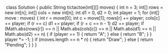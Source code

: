 ​
class Solution {
public String tictactoe(int[][] moves) {
int n = 3;
int[] rows = new int[n];
int[] cols = new int[n];
int d1 = 0, d2 = 0;
int player = 1;
for (int[] move : moves) {
int r = move[0];
int c = move[1];
rows[r] += player;
cols[c] += player;
if (r == c) d1 += player;
if (r + c == n - 1) d2 += player;
if (Math.abs(rows[r]) == n || Math.abs(cols[c]) == n || Math.abs(d1) == n || Math.abs(d2) == n) {
if (player == 1) {
return "A";
} else {
return "B";
}
}
player *= -1;
}
if (moves.length == n * n) {
return "Draw";
} else {
return "Pending";
}
}
}
​